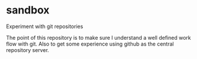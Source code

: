 # sandbox
Experiment with git repositories

The point of this repository is to make sure I understand a well defined
work flow with git. Also to get some experience using github as the central
repository server.

